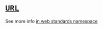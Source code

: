 # [`URL`](https://github.com/jasnell/proposal-url)

See more info [in web standards namespace](/features/web-standard/README.md#url-and-urlsearchparams)

